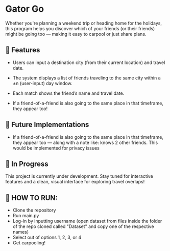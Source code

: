 # Gator Go
Whether you're planning a weekend trip or heading home for the holidays, this program helps you discover which of your friends (or their friends) might be going too — making it easy to carpool or just share plans.

## 🌟 Features
* Users can input a destination city (from their current location) and travel date.

* The system displays a list of friends traveling to the same city within a ±n (user-input) day window.

* Each match shows the friend’s name and travel date.
  
* If a friend-of-a-friend is also going to the same place in that timeframe, they appear too!

## 🌟 Future Implementations

* If a friend-of-a-friend is also going to the same place in that timeframe, they appear too — along with a note like:
knows 2 other friends. This would be implemented for privacy issues

## 🚧 In Progress
This project is currently under development. Stay tuned for interactive features and a clean, visual interface for exploring travel overlaps!

## 🌟 HOW TO RUN:

* Clone the repository
* Run main.py
* Log-in by inputting username (open dataset from files inside the folder of the repo cloned called "Dataset" and copy one of the respective names)
* Select out of options 1, 2, 3, or 4
* Get carpooling!
